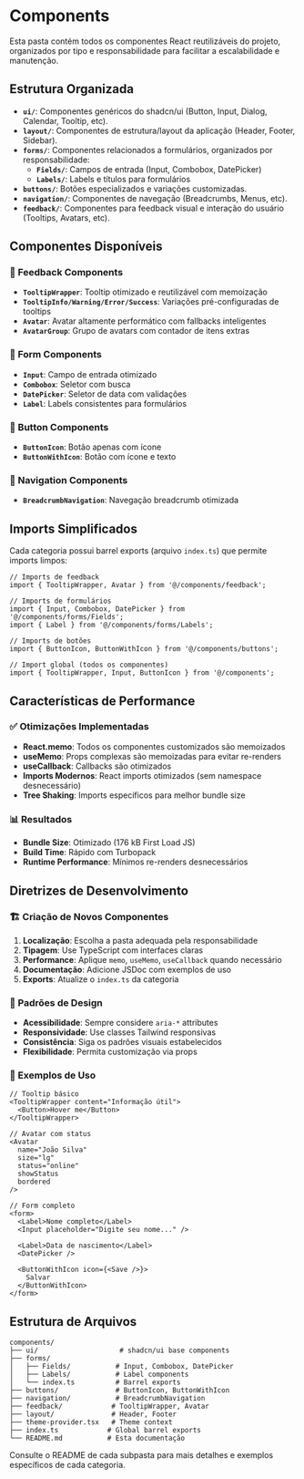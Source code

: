 # Components

Esta pasta contém todos os componentes React reutilizáveis do projeto, organizados por tipo e responsabilidade para facilitar a escalabilidade e manutenção.

## Estrutura Organizada

- **`ui/`**: Componentes genéricos do shadcn/ui (Button, Input, Dialog, Calendar, Tooltip, etc).
- **`layout/`**: Componentes de estrutura/layout da aplicação (Header, Footer, Sidebar).
- **`forms/`**: Componentes relacionados a formulários, organizados por responsabilidade:
  - **`Fields/`**: Campos de entrada (Input, Combobox, DatePicker)
  - **`Labels/`**: Labels e títulos para formulários
- **`buttons/`**: Botões especializados e variações customizadas.
- **`navigation/`**: Componentes de navegação (Breadcrumbs, Menus, etc).
- **`feedback/`**: Componentes para feedback visual e interação do usuário (Tooltips, Avatars, etc).

## Componentes Disponíveis

### 🎯 Feedback Components

- **`TooltipWrapper`**: Tooltip otimizado e reutilizável com memoização
- **`TooltipInfo/Warning/Error/Success`**: Variações pré-configuradas de tooltips
- **`Avatar`**: Avatar altamente performático com fallbacks inteligentes
- **`AvatarGroup`**: Grupo de avatars com contador de itens extras

### 📝 Form Components

- **`Input`**: Campo de entrada otimizado
- **`Combobox`**: Seletor com busca
- **`DatePicker`**: Seletor de data com validações
- **`Label`**: Labels consistentes para formulários

### 🔘 Button Components

- **`ButtonIcon`**: Botão apenas com ícone
- **`ButtonWithIcon`**: Botão com ícone e texto

### 🧭 Navigation Components

- **`BreadcrumbNavigation`**: Navegação breadcrumb otimizada

## Imports Simplificados

Cada categoria possui barrel exports (arquivo `index.ts`) que permite imports limpos:

```tsx
// Imports de feedback
import { TooltipWrapper, Avatar } from '@/components/feedback';

// Imports de formulários
import { Input, Combobox, DatePicker } from '@/components/forms/Fields';
import { Label } from '@/components/forms/Labels';

// Imports de botões
import { ButtonIcon, ButtonWithIcon } from '@/components/buttons';

// Import global (todos os componentes)
import { TooltipWrapper, Input, ButtonIcon } from '@/components';
```

## Características de Performance

### ✅ Otimizações Implementadas

- **React.memo**: Todos os componentes customizados são memoizados
- **useMemo**: Props complexas são memoizadas para evitar re-renders
- **useCallback**: Callbacks são otimizados
- **Imports Modernos**: React imports otimizados (sem namespace desnecessário)
- **Tree Shaking**: Imports específicos para melhor bundle size

### 📊 Resultados

- **Bundle Size**: Otimizado (176 kB First Load JS)
- **Build Time**: Rápido com Turbopack
- **Runtime Performance**: Mínimos re-renders desnecessários

## Diretrizes de Desenvolvimento

### 🏗️ Criação de Novos Componentes

1. **Localização**: Escolha a pasta adequada pela responsabilidade
2. **Tipagem**: Use TypeScript com interfaces claras
3. **Performance**: Aplique `memo`, `useMemo`, `useCallback` quando necessário
4. **Documentação**: Adicione JSDoc com exemplos de uso
5. **Exports**: Atualize o `index.ts` da categoria

### 🎨 Padrões de Design

- **Acessibilidade**: Sempre considere `aria-*` attributes
- **Responsividade**: Use classes Tailwind responsivas
- **Consistência**: Siga os padrões visuais estabelecidos
- **Flexibilidade**: Permita customização via props

### 📝 Exemplos de Uso

```tsx
// Tooltip básico
<TooltipWrapper content="Informação útil">
  <Button>Hover me</Button>
</TooltipWrapper>

// Avatar com status
<Avatar
  name="João Silva"
  size="lg"
  status="online"
  showStatus
  bordered
/>

// Form completo
<form>
  <Label>Nome completo</Label>
  <Input placeholder="Digite seu nome..." />

  <Label>Data de nascimento</Label>
  <DatePicker />

  <ButtonWithIcon icon={<Save />}>
    Salvar
  </ButtonWithIcon>
</form>
```

## Estrutura de Arquivos

```
components/
├── ui/                    # shadcn/ui base components
├── forms/
│   ├── Fields/           # Input, Combobox, DatePicker
│   ├── Labels/           # Label components
│   └── index.ts          # Barrel exports
├── buttons/              # ButtonIcon, ButtonWithIcon
├── navigation/           # BreadcrumbNavigation
├── feedback/            # TooltipWrapper, Avatar
├── layout/              # Header, Footer
├── theme-provider.tsx   # Theme context
├── index.ts            # Global barrel exports
└── README.md           # Esta documentação
```

Consulte o README de cada subpasta para mais detalhes e exemplos específicos de cada categoria.
